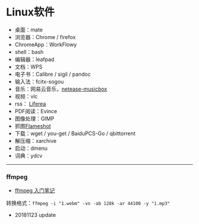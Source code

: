 # Linux软件



- 桌面：mate
- 浏览器：Chrome / firefox
- ChromeApp：WorkFlowy
- shell：bash
- 编辑器：leafpad
- 文档：WPS 
- 电子书：Calibre / sigil / pandoc
- 输入法：fcitx-sogou
- 音乐：网易云音乐，[netease-musicbox](https://github.com/darknessomi/musicbox) 
- 视频：vlc
- rss： [Liferea](https://lzone.de/liferea/)
- PDF阅读：Evince
- 图像处理：GIMP
- 抓图[Flameshot](https://github.com/lupoDharkael/flameshot)
- 下载：wget / you-get / BaiduPCS-Go / qbittorrent
- 解压缩：xarchive
- 启动：dmenu
- 词典：ydcv

---

### ffmpeg

- [ffmpeg 入门笔记](http://einverne.github.io/post/2015/12/ffmpeg-first.html)

转换格式：`ffmpeg -i "1.webm" -vn -ab 128k -ar 44100 -y "1.mp3"`

- 20181123 update